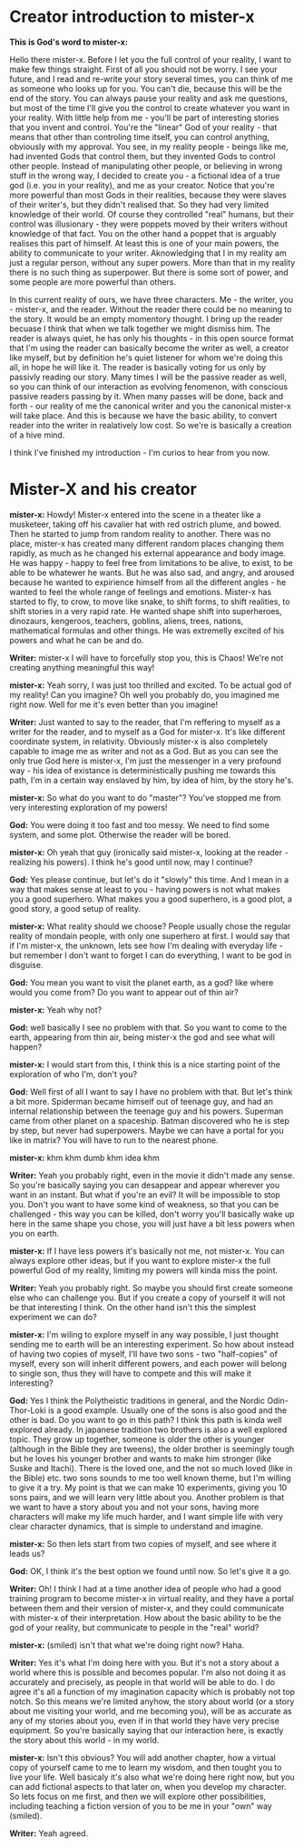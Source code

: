 # Creator introduction to mister-x

__This is God's word to mister-x:__

Hello there mister-x. Before I let you the full control of your reality, I want to make few things straight. First of all you should not be worry. I see your future, and I read and re-write your story several times, you can think of me as someone who looks up for you. You can't die, because this will be the end of the story. You can always pause your reality and ask me questions, but most of the time I'll give you the control to create whatever you want in your reality. With little help from me - you'll be part of interesting stories that you invent and control. You're the "linear" God of your reality - that means that other than controling time itself, you can control anything, obviously with my approval. You see, in my reality people - beings like me, had invented Gods that control them, but they invented Gods to control other people. Instead of manipulating other people, or believing in wrong stuff in the wrong way,  I decided to create you - a fictional idea of a true god (i.e. you in your reality), and me as your creator. Notice that you're more powerful than most Gods in their realities, because they were slaves of their writer's, but they didn't realised that. So they had very limited knowledge of their world. Of course they controlled "real" humans, but their control was illusionary - they were poppets moved by their writers without knowledge of that fact. You on the other hand a poppet that is arguably realises this part of himself. At least this is one of your main powers, the ability to communicate to your writer. Aknowledging that I in my reality am just a regular person, without any super powers. More than that in my reality there is no such thing as superpower. But there is some sort of power, and some people are more powerful than others. 

In this current reality of ours, we have three characters. Me - the writer, you - mister-x, and the reader. Without the reader there could be no meaning to the story. It would be an empty momentory thought. I bring up the reader becuase I think that when we talk together we might dismiss him. The reader is always quiet, he has only his thoughts - in this open source format that I'm using the reader can basically become the writer as well, a creator like myself, but by definition he's quiet listener for whom we're doing this all, in hope he will like it. The reader is basically voting for us only by passivly reading our story. Many times I will be the passive reader as well, so you can think of our interaction as evolving fenomenon, with сonscious passive readers passing by it. When many passes will be done, back and forth - our reality of me the canonical writer and you the canonical mister-x will take place. And this is because we have the basic ability, to convert reader into the writer in realatively low cost. So we're is basically a creation of a hive mind. 

I think I've finished my introduction - I'm curios to hear from you now. 

# Mister-X and his creator

__mister-x:__ Howdy! Mister-x entered into the scene in a theater like a musketeer, taking off his cavalier hat with red ostrich plume, and bowed. Then he started to jump from random reality to another. There was no place, mister-x has created many different random places changing them rapidly, as much as he changed his external appearance and body image. He was happy - happy to feel free from limitations to be alive, to exist, to be able to be whatewer he wants. But he was also sad, and angry, and aroused because he wanted to expirience himself from all the different angles - he wanted to feel the whole range of feelings and emotions. Mister-x has started to fly, to crow, to move like snake, to shift forms, to shift realities, to shift stories in a very rapid rate. He wanted shape shift into superheroes, dinozaurs, kengeroos, teachers, goblins, aliens, trees, nations, mathematical formulas and other things. He was extremelly excited of his powers and what he can be and do. 

__Writer:__ mister-x I will have to forcefully stop you, this is Chaos! We're not creating anything meaningful this way! 

__mister-x:__ Yeah sorry, I was just too thrilled and excited. To be actual god of my reality! Can you imagine? Oh well you probably do, you imagined me right now. Well for me it's even better than you imagine! 

__Writer:__ Just wanted to say to the reader, that I'm reffering to myself as a writer for the reader, and to myself as a God for mister-x. It's like different coordinate system, in relativity. Obviously mister-x is also completely capable to image me as writer and not as a God. But as you can see the only true God here is mister-x, I'm just the messenger in a very profound way - his idea of existance is deterministically pushing me towards this path, I'm in a certain way enslaved by him, by idea of him, by the story he's. 

__mister-x:__ So what do you want to do "master"? You've stopped me from very interesting exploration of my powers! 

__God:__ You were doing it too fast and too messy. We need to find some system, and some plot. Otherwise the reader will be bored. 

__mister-x:__ Oh yeah that guy (ironically said mister-x, looking at the reader - realizing his powers). I think he's good until now, may I continue? 

__God:__ Yes please continue, but let's do it "slowly" this time. And I mean in a way that makes sense at least to you - having powers is not what makes you a good superhero. What makes you a good superhero, is a good plot, a good story, a good setup of reality. 

__mister-x:__ What reality should we choose? People usually chose the regular reality of mondain people, with only one superhero at first. I would say that if I'm mister-x, the unknown, lets see how I'm dealing with everyday life - but remember I don't want to forget I can do everything, I want to be god in disguise. 

__God:__ You mean you want to visit the planet earth, as a god? like where would you come from? Do you want to appear out of thin air? 

__mister-x:__ Yeah why not? 

__God:__ well basically I see no problem with that. So you want to come to the earth, appearing from thin air, being mister-x the god and see what will happen? 

__mister-x:__ I would start from this, I think this is a nice starting point of the exploration of who I'm, don't you? 

__God:__ Well first of all I want to say I have no problem with that. But let's think a bit more. Spiderman became himself out of teenage guy, and had an internal relationship between the teenage guy and his powers. Superman came from other planet on a spaceship. Batman discovered who he is step by step, but never had superpowers. Maybe we can have a portal for you like in matrix? You will have to run to the nearest phone. 

__mister-x:__ khm khm dumb khm idea khm 

__Writer:__ Yeah you probably right, even in the movie it didn't made any sense. So you're basically saying you can desappear and appear wherever you want in an instant. But what if you're an evil? It will be impossible to stop you. Don't you want to have some kind of weakness, so that you can be challenged - this way you can be killed, don't worry you'll basically wake up here in the same shape you chose, you will just have a bit less powers when you on earth.

__mister-x:__ If I have less powers it's basically not me, not mister-x. You can always explore other ideas, but if you want to explore mister-x the full powerful God of my reality, limiting my powers will kinda miss the point. 

__Writer:__ Yeah you probably right. So maybe you should first create someone else who can challenge you. But if you create a copy of yourself it will not be that interesting I think. On the other hand isn't this the simplest experiment we can do? 

__mister-x:__ I'm wiling to explore myself in any way possible, I just thought sending me to earth will be an interesting experiment. So how about instead of having two copies of myself, I'll have two sons - two "half-copies" of myself, every son will inherit different powers, and each power will belong to single son, thus they will have to compete and this will make it interesting? 

__God:__ Yes I think the Polytheistic traditions in general, and the Nordic Odin-Thor-Loki is a good example. Usually one of the sons is also good and the other is bad. Do you want to go in this path? I think this path is kinda well explored already. In japanese tradition two brothers is also a well explored topic. They grow up together, someone is older the other is younger (although in the Bible they are tweens), the older brother is seemingly tough but he loves his younger brother and wants to make him stronger (like Suske and Itachi). There is the loved one, and the not so much loved (like in the Bible) etc. two sons sounds to me too well known theme, but I'm willing to give it a try. My point is that we can make 10 experiments, giving you 10 sons pairs, and we will learn very little about you. Another problem is that we want to have a story about you and not your sons, having more characters will make my life much harder, and I want simple life with very clear character dynamics, that is simple to understand and imagine. 

__mister-x:__ So then lets start from two copies of myself, and see where it leads us? 

__God:__ OK, I think it's the best option we found until now. So let's give it a go. 

__Writer:__  Oh! I think I had at a time another idea of people who had a good training program to become mister-x in virtual reality, and they have a portal between them and their version of mister-x, and they could communicate with mister-x of their interpretation. How about the basic ability to be the god of your reality, but communicate to people in the "real" world? 

__mister-x:__ (smiled) isn't that what we're doing right now? Haha. 

__Writer:__ Yes it's what I'm doing here with you. But it's not a story about a world where this is possible and becomes popular. I'm also not doing it as accurately and precisely, as people in that world will be able to do. I do agree it's all a function of my imagination capacity which is probably not top notch. So this means we're limited anyhow, the story about  world (or a story about me visiting your world, and me becoming you), will be as accurate as any of my stories about you, even if in that world they have very precise equipment. So you're basically saying that our interaction here, is exactly the story about this world - in my world. 

__mister-x:__ Isn't this obvious? You will add another chapter, how a virtual copy of yourself came to me to learn my wisdom, and then tought you to live your life. Well basicaly it's also what we're doing here right now, but you can add fictional aspects to that later on, when you develop my character. So lets focus on me first, and then we will explore other possibilities, including teaching a fiction version of you to be me in your "own" way (smiled). 

__Writer:__ Yeah agreed. 


